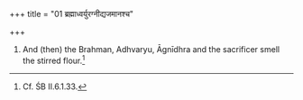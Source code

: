 +++
title = "01 ब्रह्माध्वर्युरग्नीद्यजमानश्च"

+++
1. And (then) the Brahman, Adhvaryu, Āgnīdhra and the sacrificer smell the stirred flour.[^1]  


[^1]: Cf. ŚB II.6.1.33. 
